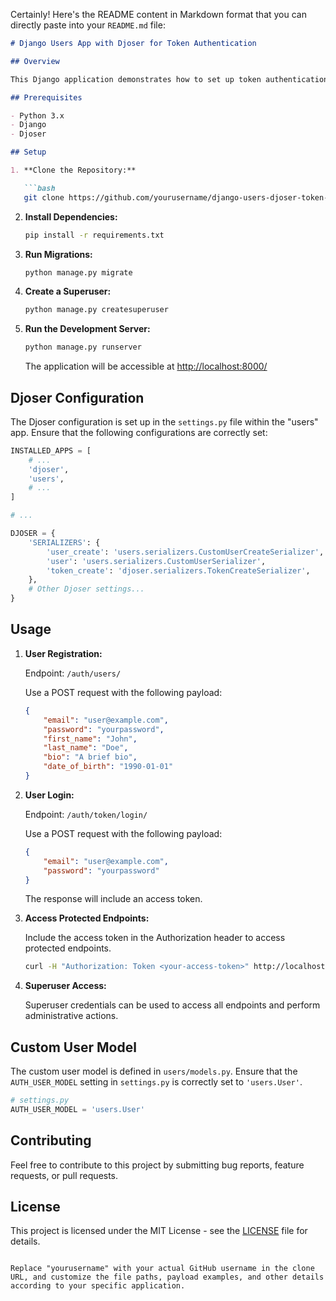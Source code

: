 Certainly! Here's the README content in Markdown format that you can directly paste into your `README.md` file:

```markdown
# Django Users App with Djoser for Token Authentication

## Overview

This Django application demonstrates how to set up token authentication using Djoser and a custom user model named "User" in the "users" app.

## Prerequisites

- Python 3.x
- Django
- Djoser

## Setup

1. **Clone the Repository:**

   ```bash
   git clone https://github.com/yourusername/django-users-djoser-token-auth.git
   ```

2. **Install Dependencies:**

   ```bash
   pip install -r requirements.txt
   ```

3. **Run Migrations:**

   ```bash
   python manage.py migrate
   ```

4. **Create a Superuser:**

   ```bash
   python manage.py createsuperuser
   ```

5. **Run the Development Server:**

   ```bash
   python manage.py runserver
   ```

   The application will be accessible at [http://localhost:8000/](http://localhost:8000/)

## Djoser Configuration

The Djoser configuration is set up in the `settings.py` file within the "users" app. Ensure that the following configurations are correctly set:

```python
INSTALLED_APPS = [
    # ...
    'djoser',
    'users',
    # ...
]

# ...

DJOSER = {
    'SERIALIZERS': {
        'user_create': 'users.serializers.CustomUserCreateSerializer',
        'user': 'users.serializers.CustomUserSerializer',
        'token_create': 'djoser.serializers.TokenCreateSerializer',
    },
    # Other Djoser settings...
}
```

## Usage

1. **User Registration:**

   Endpoint: `/auth/users/`

   Use a POST request with the following payload:

   ```json
   {
       "email": "user@example.com",
       "password": "yourpassword",
       "first_name": "John",
       "last_name": "Doe",
       "bio": "A brief bio",
       "date_of_birth": "1990-01-01"
   }
   ```

2. **User Login:**

   Endpoint: `/auth/token/login/`

   Use a POST request with the following payload:

   ```json
   {
       "email": "user@example.com",
       "password": "yourpassword"
   }
   ```

   The response will include an access token.

3. **Access Protected Endpoints:**

   Include the access token in the Authorization header to access protected endpoints.

   ```bash
   curl -H "Authorization: Token <your-access-token>" http://localhost:8000/protected-endpoint/
   ```

4. **Superuser Access:**

   Superuser credentials can be used to access all endpoints and perform administrative actions.

## Custom User Model

The custom user model is defined in `users/models.py`. Ensure that the `AUTH_USER_MODEL` setting in `settings.py` is correctly set to `'users.User'`.

```python
# settings.py
AUTH_USER_MODEL = 'users.User'
```

## Contributing

Feel free to contribute to this project by submitting bug reports, feature requests, or pull requests.

## License

This project is licensed under the MIT License - see the [LICENSE](LICENSE) file for details.
```

Replace "yourusername" with your actual GitHub username in the clone URL, and customize the file paths, payload examples, and other details according to your specific application.